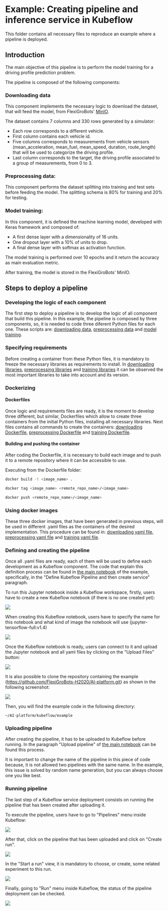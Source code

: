 # Example: Creating pipeline and inference service in Kubeflow

This folder contains all necessary files to reproduce an example where a pipeline is deployed.

## Introduction
The main objective of this pipeline is to perform the model training for a driving profile prediction problem. 

The pipeline is composed of the following components:

### Downloading data
This component implements the necessary logic to download the dataset, that will feed the model, from FlexiGroBots' [MinIO](https://minio.platform.flexigrobots-h2020.eu/).

The dataset contains 7 columns and 330 rows generated by a simulator:
* Each row corresponds to a different vehicle.
* First column contains each vehicle id.
* Five columns corresponds to measurements from vehicle sensors (mean_acceleration, mean_fuel, mean_speed, duration, route_length) that will be used to categorize the driving profile.
* Last column corresponds to the target, the driving profile associated to a group of measurements, from 0 to 3.

### Preprocessing data:
This component performs the dataset splitting into training and test sets before feeding the model. The splitting schema is 80% for training and 20% for testing.

### Model training:
In this component, it is defined the machine learning model, developed with Keras framework and composed of:
* A first dense layer with a dimensionality of 16 units.
* One dropout layer with a 10% of units to drop.
* A final dense layer with softmax as activation function. 

The model training is performed over 10 epochs and it return the accuracy as main evaluation metric.

After training, the model is stored in the FlexiGroBots' MinIO.

## Steps to deploy a pipeline

### Developing the logic of each component 
The first step to deploy a pipeline is to develop the logic of all component that build this pipeline. In this example, the pipeline is composed by three components, so, it is needed to code three diferent Python files for each one. These scripts are: [downloading data](/kubeflow/example/Download_data/download_data.py), [preprocessing data](/kubeflow/example/Preprocess_data/preprocess_data.py) and [model training](/kubeflow/example/Train_model/train_model.py).

### Specifying requirements
Before creating a container from these Python files, it is mandatory to freeze the necessary libraries as requirements to install. In [downloading libraries](/kubeflow/example/Download_data/requirements.txt), [preprocessing libraries](/kubeflow/example/Preprocess_data/requirements.txt) and [training libraries](/kubeflow/example/Train_model/requirements.txt) it can be observed the most important libraries to take into account and its version.

### Dockerizing

#### Dockerfiles
Once logic and requirements files are ready, it is the moment to develop three different, but similar, Dockerfiles which allow to create three containers from the initial Python files, installing all necessary libraries. Next files contains all commands to create the containers: [downloading Dockerfile](/kubeflow/example/Download_data/Dockerfile), [preprocessing Dockerfile](/kubeflow/example/Preprocess_data/Dockerfile) and [training Dockerfile](/kubeflow/example/Train_model/Dockerfile).

#### Building and pushing the container
After coding the Dockerfile, it is necessary to build each image and to push it to a remote repository where it can be accessible to use.

Executing from the Dockerfile folder:

```bash
docker build -t <image_name> .
```

```bash
docker tag <image_name> <remote_repo_name>/<image_name>
```

```bash
docker push <remote_repo_name>/<image_name>
```

### Using docker images
These three docker images, that have been generated in previous steps, will be used in different .yaml files as the containers of the desired implementation. This procedure can be found in: [downloading yaml file](/kubeflow/example/Download_data/download_data.yaml), [preprocessing yaml file](/kubeflow/example/Preprocess_data/preprocess_data.yaml) and [training yaml file](/kubeflow/example/Train_model/train_model.yaml).

### Defining and creating the pipeline
Once all .yaml files are ready, each of them will be used to define each development as a Kubeflow component. The code that explain this definition process can be found in [the main notebook](/kubeflow/example/demo-notebook.ipynb) of the example, specifically, in the "Define Kubeflow Pipeline and then create service" paragraph.

To run this Jupyter notebook inside a Kubeflow workspace, firstly, users have to create a new Kubeflow notebook (if there is no one created yet):

![](/kubeflow/example/pics/New_notebook.PNG)


When creating this Kubeflow notebook, users have to specify the name for this notebook and what kind of image the notebook will use (jupyter-tensorflow-full:v1.4)

![](/kubeflow/example/pics/Notebook_details.PNG)


Once the Kubeflow notebook is ready, users can connect to it and upload the Jupyter notebook and all yaml files by clicking on the "Upload Files" button:

![](/kubeflow/example/pics/Upload.PNG)

It is also possible to clone the repository containing the example (https://github.com/FlexiGroBots-H2020/AI-platform.git) as shown in the following screenshot:

![](/kubeflow/example/pics/Clone.PNG)

Then, you will find the example code in the following directory:

```
~/AI-platform/kubeflow/example
```

### Uploading pipeline
After creating the pipeline, it has to be uploaded to Kubeflow before running. In the paragraph "Upload pipeline" of [the main notebook](/kubeflow/example/demo-notebook.ipynb) can be found this process.

It is important to change the name of the pipeline in this piece of code because, it is not allowed two pipelines with the same name.
In the example, this issue is solved by random name generation,
but you can always choose one you like best.

### Running pipeline
The last step of a Kubeflow service deployment consists on running the pipeline that has been created after uploading it.

To execute the pipeline, users have to go to "Pipelines" menu inside Kubeflow:
 
 ![](/kubeflow/example/pics/Pipelines.PNG)
 
 After that, click on the pipeline that has been uploaded and click on "Create run".
 
![](/kubeflow/example/pics/Create_run.PNG)
 
 In the "Start a run" view, it is mandatory to choose, or create, some related experiment to this run.

 ![](/kubeflow/example/pics/Experiment.PNG)

Finally, going to "Run" menu inside Kubeflow, the status of the pipeline deployment can be checked.

 ![](/kubeflow/example/pics/Run.PNG)


